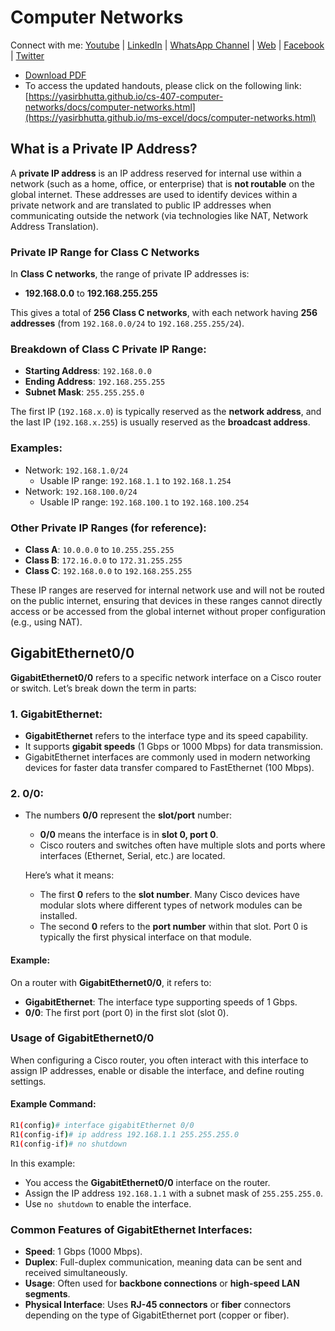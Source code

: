 # Computer Networks

Connect with me: [Youtube](https://www.youtube.com/yasirbhutta) \| [LinkedIn](https://www.linkedin.com/in/yasirbhutta/) \| [WhatsApp Channel](https://whatsapp.com/channel/0029VaC3BC160eBZZSs3CW0c) \| [Web](https://yasirbhutta.github.io/) \| [Facebook](https://www.facebook.com/yasirbhutta786) \| [Twitter](https://twitter.com/yasirbhutta)

- [Download PDF](https://yasirbhutta.github.io/cs-407-computer-networks/docs/computer-networks.pdf)
- To access the updated handouts, please click on the following link:
[https://yasirbhutta.github.io/cs-407-computer-networks/docs/computer-networks.html](https://yasirbhutta.github.io/ms-excel/docs/computer-networks.html)

## What is a Private IP Address?

A **private IP address** is an IP address reserved for internal use within a network (such as a home, office, or enterprise) that is **not routable** on the global internet. These addresses are used to identify devices within a private network and are translated to public IP addresses when communicating outside the network (via technologies like NAT, Network Address Translation).

### **Private IP Range for Class C Networks**

In **Class C networks**, the range of private IP addresses is:
- **192.168.0.0** to **192.168.255.255**

This gives a total of **256 Class C networks**, with each network having **256 addresses** (from `192.168.0.0/24` to `192.168.255.255/24`).

### **Breakdown of Class C Private IP Range**:
- **Starting Address**: `192.168.0.0`
- **Ending Address**: `192.168.255.255`
- **Subnet Mask**: `255.255.255.0`

The first IP (`192.168.x.0`) is typically reserved as the **network address**, and the last IP (`192.168.x.255`) is usually reserved as the **broadcast address**.

### Examples:
- Network: `192.168.1.0/24`
  - Usable IP range: `192.168.1.1` to `192.168.1.254`
- Network: `192.168.100.0/24`
  - Usable IP range: `192.168.100.1` to `192.168.100.254`

### Other Private IP Ranges (for reference):
- **Class A**: `10.0.0.0` to `10.255.255.255`
- **Class B**: `172.16.0.0` to `172.31.255.255`
- **Class C**: `192.168.0.0` to `192.168.255.255`

These IP ranges are reserved for internal network use and will not be routed on the public internet, ensuring that devices in these ranges cannot directly access or be accessed from the global internet without proper configuration (e.g., using NAT).

## GigabitEthernet0/0

**GigabitEthernet0/0** refers to a specific network interface on a Cisco router or switch. Let’s break down the term in parts:

### **1. GigabitEthernet:**
- **GigabitEthernet** refers to the interface type and its speed capability.
- It supports **gigabit speeds** (1 Gbps or 1000 Mbps) for data transmission.
- GigabitEthernet interfaces are commonly used in modern networking devices for faster data transfer compared to FastEthernet (100 Mbps).

### **2. 0/0:**
- The numbers **0/0** represent the **slot/port** number:
  - **0/0** means the interface is in **slot 0, port 0**.
  - Cisco routers and switches often have multiple slots and ports where interfaces (Ethernet, Serial, etc.) are located.
  
  Here’s what it means:
  - The first **0** refers to the **slot number**. Many Cisco devices have modular slots where different types of network modules can be installed.
  - The second **0** refers to the **port number** within that slot. Port 0 is typically the first physical interface on that module.

#### Example:
On a router with **GigabitEthernet0/0**, it refers to:
- **GigabitEthernet**: The interface type supporting speeds of 1 Gbps.
- **0/0**: The first port (port 0) in the first slot (slot 0).

### **Usage of GigabitEthernet0/0**
When configuring a Cisco router, you often interact with this interface to assign IP addresses, enable or disable the interface, and define routing settings.

#### Example Command:
```bash
R1(config)# interface gigabitEthernet 0/0
R1(config-if)# ip address 192.168.1.1 255.255.255.0
R1(config-if)# no shutdown
```

In this example:
- You access the **GigabitEthernet0/0** interface on the router.
- Assign the IP address `192.168.1.1` with a subnet mask of `255.255.255.0`.
- Use `no shutdown` to enable the interface.

### **Common Features of GigabitEthernet Interfaces**:
- **Speed**: 1 Gbps (1000 Mbps).
- **Duplex**: Full-duplex communication, meaning data can be sent and received simultaneously.
- **Usage**: Often used for **backbone connections** or **high-speed LAN segments**.
- **Physical Interface**: Uses **RJ-45 connectors** or **fiber** connectors depending on the type of GigabitEthernet port (copper or fiber).

